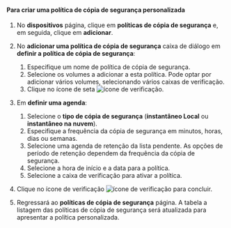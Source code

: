<!--author=SharS last changed: 11/04/15-->


#### <a name="to-create-a-custom-backup-policy"></a>Para criar uma política de cópia de segurança personalizada
1. No **dispositivos** página, clique em **políticas de cópia de segurança** e, em seguida, clique em **adicionar**.
2. No **adicionar uma política de cópia de segurança** caixa de diálogo em **definir a política de cópia de segurança**:
   
   1. Especifique um nome de política de cópia de segurança.
   2. Selecione os volumes a adicionar a esta política. Pode optar por adicionar vários volumes, selecionando vários caixas de verificação.
   3. Clique no ícone de seta ![ícone de verificação](./media/storsimple-create-custom-backup-policy-u2/HCS_ArrowIcon-include.png).
3. Em **definir uma agenda**:
   
   1. Selecione o **tipo de cópia de segurança** (**instantâneo Local** ou **instantâneo na nuvem**).
   2. Especifique a frequência da cópia de segurança em minutos, horas, dias ou semanas.
   3. Selecione uma agenda de retenção da lista pendente. As opções de período de retenção dependem da frequência da cópia de segurança. 
   4. Selecione a hora de início e a data para a política.
   5. Selecione a caixa de verificação para ativar a política.
4. Clique no ícone de verificação ![ícone de verificação](./media/storsimple-add-backup-policy-u2/HCS_CheckIcon-include.png) para concluir.
5. Regressará ao **políticas de cópia de segurança** página. A tabela a listagem das políticas de cópia de segurança será atualizada para apresentar a política personalizada.

